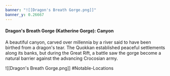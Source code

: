 ```yaml
---
banner: "![[Dragon's Breath Gorge.png]]"
banner_y: 0.26667
---
```



#### Dragon's Breath Gorge (Katherine Gorge): Canyon

A beautiful canyon, carved over millennia by a river said to have been birthed from a dragon's tear. The Quokkan established peaceful settlements along its banks, but during the Great Rift, a battle saw the gorge become a natural barrier against the advancing Crocosian army.

![[Dragon's Breath Gorge.png]]
#Notable-Locations